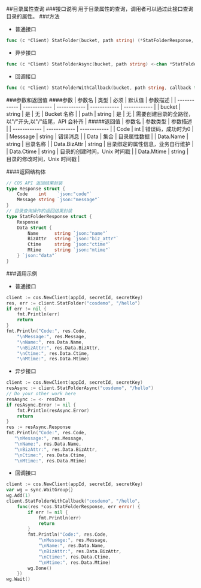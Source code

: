 ##目录属性查询
###接口说明
用于目录属性的查询，调用者可以通过此接口查询目录的属性。
###方法
- 普通接口

```go
func (c *Client) StatFolder(bucket, path string) (*StatFolderResponse, error)
```

- 异步接口

```go
func (c *Client) StatFolderAsync(bucket, path string) <-chan *StatFolderAsyncResponse 
```

- 回调接口

```go
func (c *Client) StatFolderWithCallback(bucket, path string, callback func(*StatFolderResponse, error))
```

###参数和返回值
####参数
| 参数名  | 类型  | 必须  | 默认值  | 参数描述  |
| ------------ | ------------ | ------------ | ------------ | ------------ |
| bucket  | string  | 是  | 无  | Bucket 名称  |
| path  | string  | 是  | 无  | 需要创建目录的全路径，以"/"开头,以"/"结尾，API 会补齐 |
#####返回值
| 参数名  | 参数类型  | 参数描述  |
| ------------ | ------------ | ------------ |
| Code  | int  | 错误码，成功时为0   |
| Messsage  | string  | 错误消息  |
| Data  | 集合  | 目录属性数据  |
| Data.Name  | string  | 目录名称  |
| Data.BizAttr  | string  | 目录绑定的属性信息，业务自行维护  |
| Data.Ctime  | string  | 目录的创建时间，Unix 时间戳  |
| Data.Mtime  | string  | 目录的修改时间，Unix 时间戳  |

####返回结构体

```go
// COS API 返回结果封装
type Response struct {
	Code    int    `json:"code"`
	Message string `json:"message"`
}
// 目录查询操作的返回结果封装
type StatFolderResponse struct {
	Response
	Data struct {
		Name      string `json:"name"`
		BizAttr   string `json:"biz_attr"`
		Ctime     string `json:"ctime"`
		Mtime     string `json:"mtime"`
	} `json:"data"`
}
```

###调用示例
- 普通接口

```go
client := cos.NewClient(appId, secretId, secretKey)
res, err := client.StatFolder("cosdemo", "/hello")
if err != nil {
    fmt.Println(err)
    return
}
fmt.Println("Code:", res.Code,
    "\nMessage:", res.Message,
    "\nName:", res.Data.Name,
    "\nBizAttr:", res.Data.BizAttr,
    "\nCtime:", res.Data.Ctime,
    "\nMtime:", res.Data.Mtime)
```

- 异步接口

```go
client := cos.NewClient(appId, secretId, secretKey)
resAsync := client.StatFolderAsync("cosdemo", "/hello")
// Do your other work here
resAsync := <- resChan
if resAsync.Error != nil {
    fmt.Println(resAsync.Error)
    return
}
res := resAsync.Response
fmt.Println("Code:", res.Code,
   "\nMessage:", res.Message,
   "\nName:", res.Data.Name,
   "\nBizAttr:", res.Data.BizAttr,
   "\nCtime:", res.Data.Ctime,
   "\nMtime:", res.Data.Mtime)
```

- 回调接口

```go
client := cos.NewClient(appId, secretId, secretKey)
var wg = sync.WaitGroup{}
wg.Add(1)
client.StatFolderWithCallback("cosdemo", "/hello",
    func(res *cos.StatFolderResponse, err error) {
        if err != nil {
            fmt.Println(err)
            return
        }
        fmt.Println("Code:", res.Code,
            "\nMessage:", res.Message,
            "\nName:", res.Data.Name,
            "\nBizAttr:", res.Data.BizAttr,
            "\nCtime:", res.Data.Ctime,
            "\nMtime:", res.Data.Mtime)
        wg.Done()
    })
wg.Wait()
```
